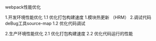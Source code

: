 webpack性能优化

1.开发环境性能优化
  1.1 优化打包构建速度 
       1.模块热更新 （HRM）
       2.调试代码  deBug工具source-map
  1.2 优化代码调试

2.生产环境性能优化
  2.1 优化打包构建速度
  2.2 优化代码运行的性能
  